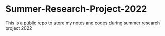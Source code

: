 # Summer-Research-Project-2022
This is a public repo to store my notes and codes during summer research project 2022
